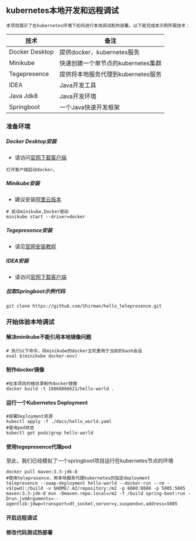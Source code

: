 ## kubernetes本地开发和远程调试
    本项目展示了在kubernetes环境下如何进行本地调试和热部署。以下是完成本示例所需技术：

|技术|备注|
|---|---|
|Docker Desktop|提供docker，kubernetes服务|
|Minikube|快速创建一个单节点的kubernetes集群|
|Tegepresence|提供将本地服务代理到kubernetes服务|
|IDEA|Java开发工具|
|Java Jdk8|Java开发环境|
|Springboot|一个Java快速开发框架|

### 准备环境
##### Docker Desktop安装
   * 请访问[官网下载客户端](https://www.docker.com/products/docker-desktop)

    打开客户端启动docker。
##### Minikube安装
   * 建议安装[阿里云版本](https://github.com/AliyunContainerService/minikube/wiki)
```shell script
# 启动minikube,Docker驱动
minikube start --driver=docker 
```
##### Tegepresence安装
   * 请见[官网安装教程](https://www.telepresence.io/reference/install)
##### IDEA安装
   * 请访问[官网下载客户端](https://www.jetbrains.com/idea/)
   
##### 拉取Springboot示例代码
```shell script
git clone https://github.com/Shirman/hello_telepresence.git
```

### 开始体验本地调试
#### 解决minikube不能引用本地镜像问题
```shell script
# 执行以下命令，将minikube的docker主机重用于当前的bash会话
eval $(minikube docker-env)
```
#### 制作docker镜像
```shell script
#在本项目的根目录制作docker镜像
docker build -t 18868866621/hello-world .
```
#### 运行一个Kubernetes Deployment
```shell script
#部署Deployment资源
kubectl apply -f ./docs/hello_world.yaml
#查询pod状态
kubectl get pods|grep hello-world
```
#### 使用tegepresence代理pod
至此，我们已经模拟了一个springboot项目运行在kubernetes节点的环境
```shell script
docker pull maven:3.3-jdk-8
#使用telepresence，用本地服务代理kubernetes的指定deployment
telepresence --swap-deployment hello-world --docker-run --rm -v$(pwd):/build -v $HOME/.m2/repository:/m2 -p 8080:8080 -p 5005:5005 maven:3.3-jdk-8 mvn -Dmaven.repo.local=/m2 -f /build spring-boot:run -Drun.jvmArguments=--agentlib:jdwp=transport=dt_socket,server=y,suspend=n,address=5005
```
#### 开启远程调试

#### 修改代码测试热部署
